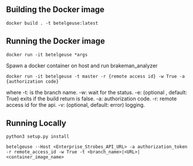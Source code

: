 
## Building the Docker image
```
docker build . -t betelgeuse:latest
```

## Running the Docker image

```
docker run -it betelgeuse *args
```

Spawn a docker container on host and run brakeman_analyzer
```
docker run -it betelgeuse -t master -r {remote access id} -w True -a {authorization code}
```

where 
-t: is the branch name.
-w: wait for the status.
-e: (optional , default: True) exits if the build return is false.
-a: authorization code.
-r: remote access id for the api.
-v: (optional, default: error) logging. 

## Running Locally

```
python3 setup.py install
```

```
betelgeuse --Host <Enterprise_Strobes_API_URL> -a authorization_token -r remote_access_id -w True -t <branch_name>|<URL>|<container_image_name>
```
